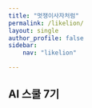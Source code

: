 ```yaml
---
title: "멋쟁이사자처럼"
permalink: /likelion/
layout: single
author_profile: false
sidebar:
    nav: "likelion"

---
```

## AI 스쿨 7기
